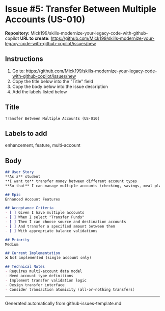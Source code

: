 # Issue #5: Transfer Between Multiple Accounts (US-010)

**Repository:** Mick199/skills-modernize-your-legacy-code-with-github-copilot
**URL to create:** https://github.com/Mick199/skills-modernize-your-legacy-code-with-github-copilot/issues/new

## Instructions
1. Go to: https://github.com/Mick199/skills-modernize-your-legacy-code-with-github-copilot/issues/new
2. Copy the title below into the "Title" field
3. Copy the body below into the issue description
4. Add the labels listed below

## Title
```
Transfer Between Multiple Accounts (US-010)
```

## Labels to add
enhancement, feature, multi-account

## Body
```markdown
## User Story
**As a** student  
**I want to** transfer money between different account types  
**So that** I can manage multiple accounts (checking, savings, meal plan)  

## Epic
Enhanced Account Features

## Acceptance Criteria
- [ ] Given I have multiple accounts
- [ ] When I select "Transfer Funds"
- [ ] Then I can choose source and destination accounts
- [ ] And transfer a specified amount between them
- [ ] With appropriate balance validations

## Priority
Medium

## Current Implementation
❌ Not implemented (single account only)

## Technical Notes
- Requires multi-account data model
- Need account type definitions
- Implement transfer validation logic
- Design transfer interface
- Consider transaction atomicity (all-or-nothing transfers)
```

---
Generated automatically from github-issues-template.md
